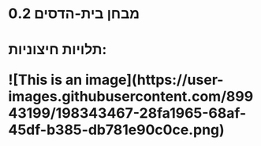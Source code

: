 <h1> מבחן בית-הדסים 0.2<h1>
<p>תלויות חיצוניות:<p>
![This is an image](https://user-images.githubusercontent.com/89943199/198343467-28fa1965-68af-45df-b385-db781e90c0ce.png)


